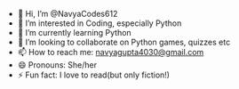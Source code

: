 - 👋 Hi, I’m @NavyaCodes612
- 👀 I’m interested in Coding, especially Python
- 🌱 I’m currently learning Python
- 💞️ I’m looking to collaborate on Python games, quizzes etc
- 📫 How to reach me: navyagupta4030@gmail.com
- 😄 Pronouns: She/her
- ⚡ Fun fact: I love to read(but only fiction!)

<!---
NavyaCodes612/NavyaCodes612 is a ✨ special ✨ repository because its `README.md` (this file) appears on your GitHub profile.
You can click the Preview link to take a look at your changes.
--->
